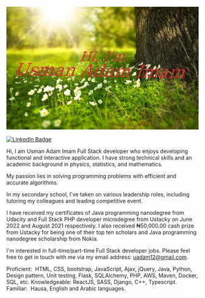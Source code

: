 ![Usman Adam Imam](./github-banner.jpg)

[![LinkedIn Badge](https://img.shields.io/badge/LinkedIn-Profile-informational?style=flat&logo=linkedin&logoColor=white&color=0D76A8)](https://www.linkedin.com/in/uadam12/)

Hi, I am Usman Adam Imam Full Stack developer who enjoys developing functional and interactive application. I have strong technical skills and an academic background in physics, statistics, and mathematics.

My passion lies in solving programming problems with efficient and accurate algorithms.

In my secondary school, I’ve taken on various leadership roles, including tutoring my colleagues and leading competitive event.

I have received my certificates of Java programming nanodegree from Udacity and Full Stack PHP developer microdegree from Ustacky on June 2022 and August 2021 respectively. I also received ₦50,000.00 cash prize from Ustacky for being one of their top ten scholars and Java programming nanodegree scholarship from Nokia.

I'm interested in full-time/part-time Full Stack developer jobs. Please feel free to get in touch with me via my email address: uadam12@gmail.com.


Proficient: ​ HTML, CSS, bootstrap, JavaScript, Ajax, jQuery, Java, Python, Design pattern, Unit testing, Flask, SQLAlchemy, PHP, AWS, Maven, Docker, SQL, etc.
Knowledgeable:  ReactJS, SASS, Django, C++, Typescript.
Familiar: ​ Hausa, English and Arabic languages.
